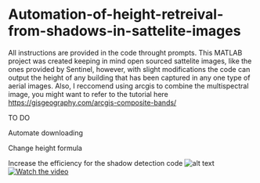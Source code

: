 # Automation-of-height-retreival-from-shadows-in-sattelite-images

All instructions are provided in the code throught prompts. This MATLAB project was created keeping in mind open sourced sattelite images, like the ones provided by Sentinel, however, with slight modifications the code can output the height of any building that has been captured in any one type of aerial images. Also, I reccomend using arcgis to combine the multispectral image, you might want to refer to the tutorial here https://gisgeography.com/arcgis-composite-bands/

TO DO

Automate downloading

Change height formula

Increase the efficiency for the shadow detection code
![alt text](https://i.imgur.com/Mb3HfWY.jpg)
[![Watch the video](https://img.youtube.com/vi/Nhw3-knQYLA/maxresdefault.jpg)](https://youtu.be/Nhw3-knQYLA)


